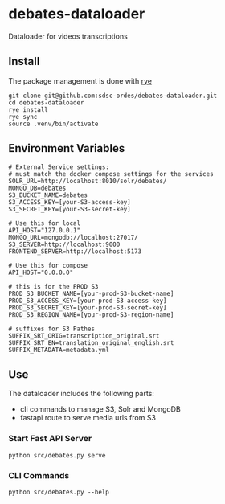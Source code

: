 # debates-dataloader

Dataloader for videos transcriptions

## Install

The package management is done with [rye](https://rye.astral.sh/)

```
git clone git@github.com:sdsc-ordes/debates-dataloader.git
cd debates-dataloader
rye install
rye sync
source .venv/bin/activate
```

## Environment Variables

```
# External Service settings:
# must match the docker compose settings for the services
SOLR_URL=http://localhost:8010/solr/debates/
MONGO_DB=debates
S3_BUCKET_NAME=debates
S3_ACCESS_KEY=[your-S3-access-key]
S3_SECRET_KEY=[your-S3-secret-key]

# Use this for local
API_HOST="127.0.0.1"
MONGO_URL=mongodb://localhost:27017/
S3_SERVER=http://localhost:9000
FRONTEND_SERVER=http://localhost:5173

# Use this for compose
API_HOST="0.0.0.0"

# this is for the PROD S3
PROD_S3_BUCKET_NAME=[your-prod-S3-bucket-name]
PROD_S3_ACCESS_KEY=[your-prod-S3-access-key]
PROD_S3_SECRET_KEY=[your-prod-S3-secret-key]
PROD_S3_REGION_NAME=[your-prod-S3-region-name]

# suffixes for S3 Pathes
SUFFIX_SRT_ORIG=transcription_original.srt
SUFFIX_SRT_EN=translation_original_english.srt
SUFFIX_METADATA=metadata.yml
```

## Use

The dataloader includes the following parts:

- cli commands to manage S3, Solr and MongoDB
- fastapi route to serve media urls from S3


### Start Fast API Server

```
python src/debates.py serve
```

### CLI Commands

```
python src/debates.py --help
```
